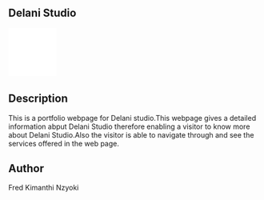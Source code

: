 ## Delani Studio
![Delani](static/IMAGES/logo.png "Delani Studio") 
## Description
This is a portfolio webpage for Delani studio.This webpage gives a detailed information abput Delani Studio therefore enabling a visitor to know more about Delani Studio.Also the visitor is able to navigate through and see the services offered in the web page.
## Author
Fred Kimanthi Nzyoki